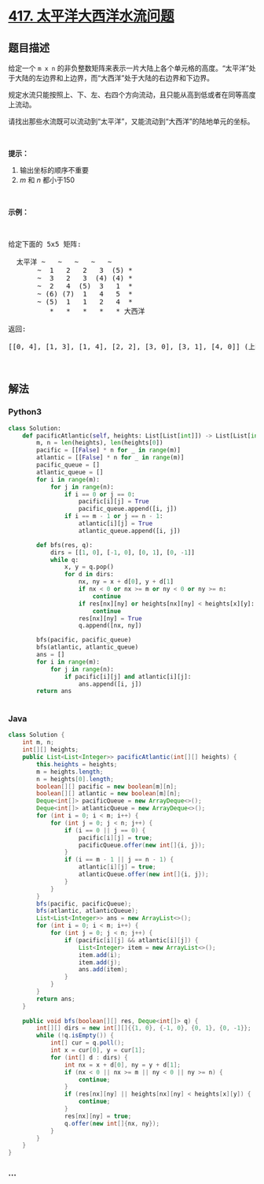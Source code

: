 # [417. 太平洋大西洋水流问题](https://leetcode-cn.com/problems/pacific-atlantic-water-flow)



## 题目描述

<!-- 这里写题目描述 -->

<p>给定一个 <code>m x n</code> 的非负整数矩阵来表示一片大陆上各个单元格的高度。&ldquo;太平洋&rdquo;处于大陆的左边界和上边界，而&ldquo;大西洋&rdquo;处于大陆的右边界和下边界。</p>

<p>规定水流只能按照上、下、左、右四个方向流动，且只能从高到低或者在同等高度上流动。</p>

<p>请找出那些水流既可以流动到&ldquo;太平洋&rdquo;，又能流动到&ldquo;大西洋&rdquo;的陆地单元的坐标。</p>

<p>&nbsp;</p>

<p><strong>提示：</strong></p>

<ol>
	<li>输出坐标的顺序不重要</li>
	<li><em>m</em> 和 <em>n</em> 都小于150</li>
</ol>

<p>&nbsp;</p>

<p><strong>示例：</strong></p>

<p>&nbsp;</p>

<pre>
给定下面的 5x5 矩阵:

  太平洋 ~   ~   ~   ~   ~ 
       ~  1   2   2   3  (5) *
       ~  3   2   3  (4) (4) *
       ~  2   4  (5)  3   1  *
       ~ (6) (7)  1   4   5  *
       ~ (5)  1   1   2   4  *
          *   *   *   *   * 大西洋

返回:

[[0, 4], [1, 3], [1, 4], [2, 2], [3, 0], [3, 1], [4, 0]] (上图中带括号的单元).
</pre>

<p>&nbsp;</p>


## 解法

<!-- 这里可写通用的实现逻辑 -->

<!-- tabs:start -->

### **Python3**

<!-- 这里可写当前语言的特殊实现逻辑 -->

```python
class Solution:
    def pacificAtlantic(self, heights: List[List[int]]) -> List[List[int]]:
        m, n = len(heights), len(heights[0])
        pacific = [[False] * n for _ in range(m)]
        atlantic = [[False] * n for _ in range(m)]
        pacific_queue = []
        atlantic_queue = []
        for i in range(m):
            for j in range(n):
                if i == 0 or j == 0:
                    pacific[i][j] = True
                    pacific_queue.append([i, j])
                if i == m - 1 or j == n - 1:
                    atlantic[i][j] = True
                    atlantic_queue.append([i, j])

        def bfs(res, q):
            dirs = [[1, 0], [-1, 0], [0, 1], [0, -1]]
            while q:
                x, y = q.pop()
                for d in dirs:
                    nx, ny = x + d[0], y + d[1]
                    if nx < 0 or nx >= m or ny < 0 or ny >= n:
                        continue
                    if res[nx][ny] or heights[nx][ny] < heights[x][y]:
                        continue
                    res[nx][ny] = True
                    q.append([nx, ny])

        bfs(pacific, pacific_queue)
        bfs(atlantic, atlantic_queue)
        ans = []
        for i in range(m):
            for j in range(n):
                if pacific[i][j] and atlantic[i][j]:
                    ans.append([i, j])
        return ans
                
```

### **Java**

<!-- 这里可写当前语言的特殊实现逻辑 -->

```java
class Solution {
    int m, n;
    int[][] heights;
    public List<List<Integer>> pacificAtlantic(int[][] heights) {
        this.heights = heights;
        m = heights.length;
        n = heights[0].length;
        boolean[][] pacific = new boolean[m][n];
        boolean[][] atlantic = new boolean[m][n];
        Deque<int[]> pacificQueue = new ArrayDeque<>();
        Deque<int[]> atlanticQueue = new ArrayDeque<>();
        for (int i = 0; i < m; i++) {
            for (int j = 0; j < n; j++) {
                if (i == 0 || j == 0) {
                    pacific[i][j] = true;
                    pacificQueue.offer(new int[]{i, j});
                }
                if (i == m - 1 || j == n - 1) {
                    atlantic[i][j] = true;
                    atlanticQueue.offer(new int[]{i, j});
                }
            }
        }
        bfs(pacific, pacificQueue);
        bfs(atlantic, atlanticQueue);
        List<List<Integer>> ans = new ArrayList<>();
        for (int i = 0; i < m; i++) {
            for (int j = 0; j < n; j++) {
                if (pacific[i][j] && atlantic[i][j]) {
                    List<Integer> item = new ArrayList<>();
                    item.add(i);
                    item.add(j);
                    ans.add(item);
                }
            }
        }
        return ans;
    }
    
    public void bfs(boolean[][] res, Deque<int[]> q) {
        int[][] dirs = new int[][]{{1, 0}, {-1, 0}, {0, 1}, {0, -1}};
        while (!q.isEmpty()) {
            int[] cur = q.poll();
            int x = cur[0], y = cur[1];
            for (int[] d : dirs) {
                int nx = x + d[0], ny = y + d[1];
                if (nx < 0 || nx >= m || ny < 0 || ny >= n) {
                    continue;
                }
                if (res[nx][ny] || heights[nx][ny] < heights[x][y]) {
                    continue;
                }
                res[nx][ny] = true;
                q.offer(new int[]{nx, ny});
            }
        }
    }
}
```

### **...**

```

```

<!-- tabs:end -->
